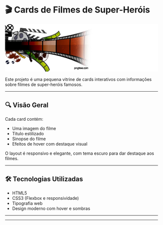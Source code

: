# 🎬 Cards de Filmes de Super-Heróis


<p align="center">
  <img src="img/filme.jpg" alt="Game" width="600"/>
</p>

Este projeto é uma pequena vitrine de cards interativos com informações sobre filmes de super-heróis famosos.

---

## 🔍 Visão Geral

Cada card contém:
- Uma imagem do filme
- Título estilizado
- Sinopse do filme
- Efeitos de hover com destaque visual

O layout é responsivo e elegante, com tema escuro para dar destaque aos filmes.

---

## 🛠️ Tecnologias Utilizadas

- HTML5
- CSS3 (Flexbox e responsividade)
- Tipografia web
- Design moderno com hover e sombras

---
---
